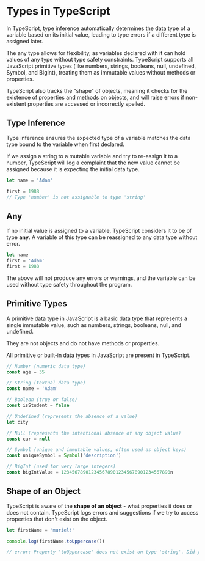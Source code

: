 # Types in TypeScript

In TypeScript, type inference automatically determines the data type of a variable based on its initial value, leading to type errors if a different type is assigned later.

The any type allows for flexibility, as variables declared with it can hold values of any type without type safety constraints. TypeScript supports all JavaScript primitive types (like numbers, strings, booleans, null, undefined, Symbol, and BigInt), treating them as immutable values without methods or properties.

TypeScript also tracks the "shape" of objects, meaning it checks for the existence of properties and methods on objects, and will raise errors if non-existent properties are accessed or incorrectly spelled.

## Type Inference

Type inference ensures the expected type of a variable matches the data type bound to the variable when first declared.

If we assign a string to a mutable variable and try to re-assign it to a number, TypeScript will log a complaint that the new value cannot be assigned because it is expecting the initial data type.

```typescript
let name = 'Adam'

first = 1988
// Type 'number' is not assignable to type 'string'
```

## Any

If no initial value is assigned to a variable, TypeScript considers it to be of type **any**. A variable of this type can be reassigned to any data type without error.

```typescript
let name
first = 'Adam'
first = 1988
```

The above will not produce any errors or warnings, and the variable can be used without type safety throughout the program.

## Primitive Types

A primitive data type in JavaScript is a basic data type that represents a single immutable value, such as numbers, strings, booleans, null, and undefined.

They are not objects and do not have methods or properties.

All primitive or built-in data types in JavaScript are present in TypeScript.

```typescript
// Number (numeric data type)
const age = 35

// String (textual data type)
const name = 'Adam'

// Boolean (true or false)
const isStudent = false

// Undefined (represents the absence of a value)
let city

// Null (represents the intentional absence of any object value)
const car = null

// Symbol (unique and immutable values, often used as object keys)
const uniqueSymbol = Symbol('description')

// BigInt (used for very large integers)
const bigIntValue = 1234567890123456789012345678901234567890n
```

## Shape of an Object

TypeScript is aware of the **shape of an object** - what properties it does or does not contain. TypeScript logs errors and suggestions if we try to access properties that don't exist on the object.

```typescript
let firstName = 'muriel!'

console.log(firstName.toUppercase())

// error: Property 'toUppercase' does not exist on type 'string'. Did you mean 'toUpperCase'?
```
